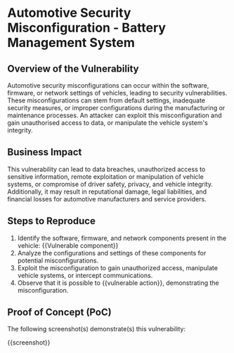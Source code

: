 # Automotive Security Misconfiguration - Battery Management System

## Overview of the Vulnerability

Automotive security misconfigurations can occur within the software, firmware, or network settings of vehicles, leading to security vulnerabilities. These misconfigurations can stem from default settings, inadequate security measures, or improper configurations during the manufacturing or maintenance processes. An attacker can exploit this misconfiguration and gain unauthorised access to data, or manipulate the vehicle system's integrity.

## Business Impact

This vulnerability can lead to data breaches, unauthorized access to sensitive information, remote exploitation or manipulation of vehicle systems, or compromise of driver safety, privacy, and vehicle integrity. Additionally, it may result in reputational damage, legal liabilities, and financial losses for automotive manufacturers and service providers.

## Steps to Reproduce

1. Identify the software, firmware, and network components present in the vehicle:
{{Vulnerable component}}
2. Analyze the configurations and settings of these components for potential misconfigurations.
3. Exploit the misconfiguration to gain unauthorized access, manipulate vehicle systems, or intercept communications.
4. Observe that it is possible to {{vulnerable action}}, demonstrating the misconfiguration.

## Proof of Concept (PoC)

The following screenshot(s) demonstrate(s) this vulnerability:

{{screenshot}}
